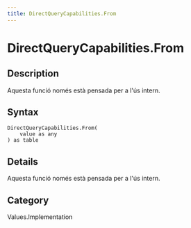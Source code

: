 ```yaml
---
title: DirectQueryCapabilities.From
---
```


# DirectQueryCapabilities.From


## Description

Aquesta funció només està pensada per a l&#39;ús intern.


## Syntax

```powerquery
DirectQueryCapabilities.From(
    value as any
) as table
```


## Details

Aquesta funció només està pensada per a l'ús intern.



## Category
Values.Implementation
